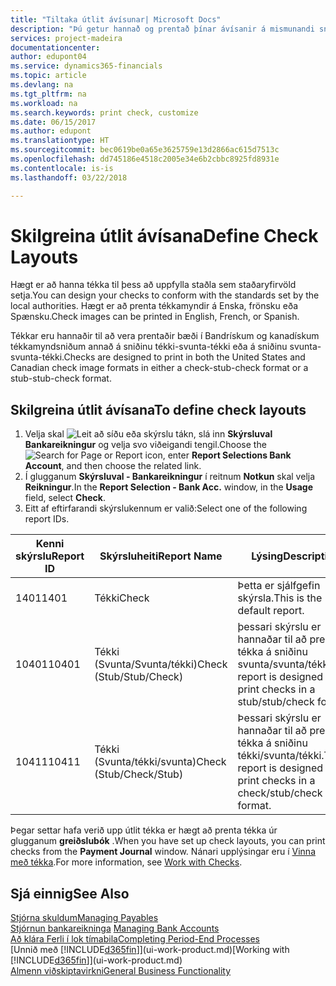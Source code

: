 ```yaml
---
title: "Tiltaka útlit ávísunar| Microsoft Docs"
description: "Þú getur hannað og prentað þínar ávísanir á mismunandi sniði til að vera í samræmi við staðla."
services: project-madeira
documentationcenter: 
author: edupont04
ms.service: dynamics365-financials
ms.topic: article
ms.devlang: na
ms.tgt_pltfrm: na
ms.workload: na
ms.search.keywords: print check, customize
ms.date: 06/15/2017
ms.author: edupont
ms.translationtype: HT
ms.sourcegitcommit: bec0619be0a65e3625759e13d2866ac615d7513c
ms.openlocfilehash: dd745186e4518c2005e34e6b2cbbc8925fd8931e
ms.contentlocale: is-is
ms.lasthandoff: 03/22/2018

---
```

# <a name="define-check-layouts"></a><span data-ttu-id="e9808-103">Skilgreina útlit ávísana</span><span class="sxs-lookup"><span data-stu-id="e9808-103">Define Check Layouts</span></span>
<span data-ttu-id="e9808-104">Hægt er að hanna tékka til þess að uppfylla staðla sem staðaryfirvöld setja.</span><span class="sxs-lookup"><span data-stu-id="e9808-104">You can design your checks to conform with the standards set by the local authorities.</span></span> <span data-ttu-id="e9808-105">Hægt er að prenta tékkamyndir á Enska, frönsku eða Spænsku.</span><span class="sxs-lookup"><span data-stu-id="e9808-105">Check images can be printed in English, French, or Spanish.</span></span>

<span data-ttu-id="e9808-106">Tékkar eru hannaðir til að vera prentaðir bæði í Bandrískum og kanadískum tékkamyndsniðum annað á sniðinu tékki-svunta-tékki  eða á sniðinu svunta-svunta-tékki.</span><span class="sxs-lookup"><span data-stu-id="e9808-106">Checks are designed to print in both the United States and Canadian check image formats in either a check-stub-check format or a stub-stub-check format.</span></span>

## <a name="to-define-check-layouts"></a><span data-ttu-id="e9808-107">Skilgreina útlit ávísana</span><span class="sxs-lookup"><span data-stu-id="e9808-107">To define check layouts</span></span>
1. <span data-ttu-id="e9808-108">Velja skal ![Leit að síðu eða skýrslu](media/ui-search/search_small.png "Leit að síðu eða skýrslu táknið") tákn, slá inn **Skýrsluval Bankareikningur** og velja svo viðeigandi tengil.</span><span class="sxs-lookup"><span data-stu-id="e9808-108">Choose the ![Search for Page or Report](media/ui-search/search_small.png "Search for Page or Report icon") icon, enter **Report Selections Bank Account**, and then choose the related link.</span></span>
2. <span data-ttu-id="e9808-109">Í glugganum **Skýrsluval - Bankareikningur** í reitnum **Notkun** skal velja **Reikningur**.</span><span class="sxs-lookup"><span data-stu-id="e9808-109">In the **Report Selection - Bank Acc.** window, in the **Usage** field, select **Check**.</span></span>
3. <span data-ttu-id="e9808-110">Eitt af eftirfarandi skýrslukennum er valið:</span><span class="sxs-lookup"><span data-stu-id="e9808-110">Select one of the following report IDs.</span></span>

| <span data-ttu-id="e9808-111">Kenni skýrslu</span><span class="sxs-lookup"><span data-stu-id="e9808-111">Report ID</span></span> | <span data-ttu-id="e9808-112">Skýrsluheiti</span><span class="sxs-lookup"><span data-stu-id="e9808-112">Report Name</span></span> | <span data-ttu-id="e9808-113">Lýsing</span><span class="sxs-lookup"><span data-stu-id="e9808-113">Description</span></span> |
| --- | --- | --- |
| <span data-ttu-id="e9808-114">1401</span><span class="sxs-lookup"><span data-stu-id="e9808-114">1401</span></span> |<span data-ttu-id="e9808-115">Tékki</span><span class="sxs-lookup"><span data-stu-id="e9808-115">Check</span></span> |<span data-ttu-id="e9808-116">Þetta er sjálfgefin skýrsla.</span><span class="sxs-lookup"><span data-stu-id="e9808-116">This is the default report.</span></span> |
| <span data-ttu-id="e9808-117">10401</span><span class="sxs-lookup"><span data-stu-id="e9808-117">10401</span></span> |<span data-ttu-id="e9808-118">Tékki (Svunta/Svunta/tékki)</span><span class="sxs-lookup"><span data-stu-id="e9808-118">Check (Stub/Stub/Check)</span></span> |<span data-ttu-id="e9808-119">þessari skýrslu er hannaðar til að prenta tékka á sniðinu svunta/svunta/tékki.</span><span class="sxs-lookup"><span data-stu-id="e9808-119">This report is designed to print checks in a stub/stub/check format.</span></span> |
| <span data-ttu-id="e9808-120">10411</span><span class="sxs-lookup"><span data-stu-id="e9808-120">10411</span></span> |<span data-ttu-id="e9808-121">Tékki (Svunta/tékki/svunta)</span><span class="sxs-lookup"><span data-stu-id="e9808-121">Check (Stub/Check/Stub)</span></span> |<span data-ttu-id="e9808-122">Þessari skýrslu er hannaðar til að prenta tékka á sniðinu tékki/svunta/tékki.</span><span class="sxs-lookup"><span data-stu-id="e9808-122">This report is designed to print checks in a check/stub/check format.</span></span> |

<span data-ttu-id="e9808-123">Þegar settar hafa verið upp útlit tékka er hægt að prenta tékka úr glugganum **greiðslubók** .</span><span class="sxs-lookup"><span data-stu-id="e9808-123">When you have set up check layouts, you can print checks from the **Payment Journal** window.</span></span> <span data-ttu-id="e9808-124">Nánari upplýsingar eru í [Vinna með tékka](payables-how-work-checks.md).</span><span class="sxs-lookup"><span data-stu-id="e9808-124">For more information, see [Work with Checks](payables-how-work-checks.md).</span></span>

## <a name="see-also"></a><span data-ttu-id="e9808-125">Sjá einnig</span><span class="sxs-lookup"><span data-stu-id="e9808-125">See Also</span></span>
[<span data-ttu-id="e9808-126">Stjórna skuldum</span><span class="sxs-lookup"><span data-stu-id="e9808-126">Managing Payables</span></span>](payables-manage-payables.md)  
<span data-ttu-id="e9808-127">[Stjórnun bankareikninga](bank-manage-bank-accounts.md) </span><span class="sxs-lookup"><span data-stu-id="e9808-127">[Managing Bank Accounts](bank-manage-bank-accounts.md) </span></span>  
[<span data-ttu-id="e9808-128">Að klára Ferli í lok tímabila</span><span class="sxs-lookup"><span data-stu-id="e9808-128">Completing Period-End Processes</span></span>](year-how-complete-period-end-processes.md)  
<span data-ttu-id="e9808-129">[Unnið með [!INCLUDE[d365fin](includes/d365fin_md.md)]](ui-work-product.md)</span><span class="sxs-lookup"><span data-stu-id="e9808-129">[Working with [!INCLUDE[d365fin](includes/d365fin_md.md)]](ui-work-product.md)</span></span>  
[<span data-ttu-id="e9808-130">Almenn viðskiptavirkni</span><span class="sxs-lookup"><span data-stu-id="e9808-130">General Business Functionality</span></span>](ui-across-business-areas.md)


